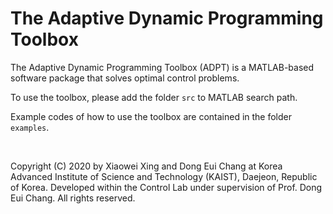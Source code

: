 # The Adaptive Dynamic Programming Toolbox

The Adaptive Dynamic Programming Toolbox (ADPT) is a MATLAB-based software package that solves optimal control problems.

To use the toolbox, please add the folder `src` to MATLAB search path.

Example codes of how to use the toolbox are contained in the folder `examples`.

<br/>

Copyright (C) 2020 by Xiaowei Xing and Dong Eui Chang at Korea Advanced Institute of Science and Technology (KAIST), Daejeon, Republic of Korea.
Developed within the Control Lab under supervision of Prof. Dong Eui Chang.
All rights reserved.
